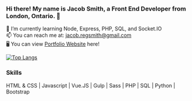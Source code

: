 
### Hi there! My name is Jacob Smith, a Front End Developer from London, Ontario. 👋
 

🌱 I’m currently learning Node, Express, PHP, SQL, and Socket.IO <br/>
📫 You can reach me at: jacob.regsmith@gmail.com <br/>
🖥 You can view [Portfolio Website](https://mindofjacob.ca/) here!

[![Top Langs](https://github-readme-stats.vercel.app/api/top-langs/?username=dizzyhippie&layout=compact&theme=dracula)](https://github.com/dizzyhippie/github-readme-stats)

### Skills
 HTML & CSS | Javascript | Vue.JS | Gulp | Sass | PHP | SQL | Python | Bootstrap
